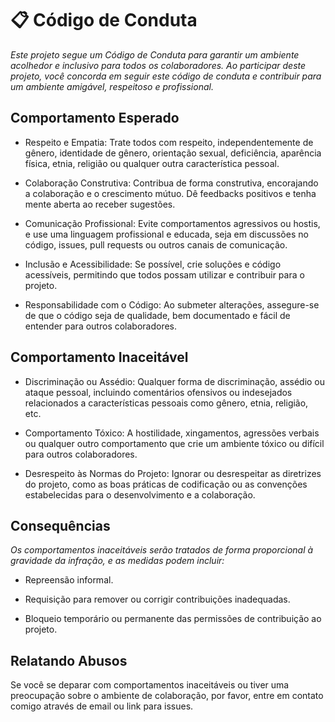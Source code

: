 # 📋 Código de Conduta
*Este projeto segue um Código de Conduta para garantir um ambiente acolhedor e inclusivo para todos os colaboradores. Ao participar deste projeto, você concorda em seguir este código de conduta e contribuir para um ambiente amigável, respeitoso e profissional.*

## Comportamento Esperado
- Respeito e Empatia: Trate todos com respeito, independentemente de gênero, identidade de gênero, orientação sexual, deficiência, aparência física, etnia, religião ou qualquer outra característica pessoal.

- Colaboração Construtiva: Contribua de forma construtiva, encorajando a colaboração e o crescimento mútuo. Dê feedbacks positivos e tenha mente aberta ao receber sugestões.

- Comunicação Profissional: Evite comportamentos agressivos ou hostis, e use uma linguagem profissional e educada, seja em discussões no código, issues, pull requests ou outros canais de comunicação.

- Inclusão e Acessibilidade: Se possível, crie soluções e código acessíveis, permitindo que todos possam utilizar e contribuir para o projeto.

- Responsabilidade com o Código: Ao submeter alterações, assegure-se de que o código seja de qualidade, bem documentado e fácil de entender para outros colaboradores.

## Comportamento Inaceitável
- Discriminação ou Assédio: Qualquer forma de discriminação, assédio ou ataque pessoal, incluindo comentários ofensivos ou indesejados relacionados a características pessoais como gênero, etnia, religião, etc.

- Comportamento Tóxico: A hostilidade, xingamentos, agressões verbais ou qualquer outro comportamento que crie um ambiente tóxico ou difícil para outros colaboradores.

- Desrespeito às Normas do Projeto: Ignorar ou desrespeitar as diretrizes do projeto, como as boas práticas de codificação ou as convenções estabelecidas para o desenvolvimento e a colaboração.

## Consequências
*Os comportamentos inaceitáveis serão tratados de forma proporcional à gravidade da infração, e as medidas podem incluir:*

- Repreensão informal.

- Requisição para remover ou corrigir contribuições inadequadas.

- Bloqueio temporário ou permanente das permissões de contribuição ao projeto.

## Relatando Abusos
Se você se deparar com comportamentos inaceitáveis ou tiver uma preocupação sobre o ambiente de colaboração, por favor, entre em contato comigo através de email ou link para issues.
